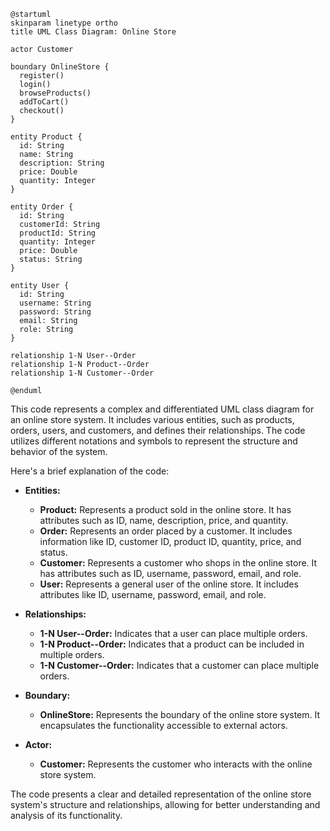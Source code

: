 ```uml
@startuml
skinparam linetype ortho
title UML Class Diagram: Online Store

actor Customer

boundary OnlineStore {
  register()
  login()
  browseProducts()
  addToCart()
  checkout()
}

entity Product {
  id: String
  name: String
  description: String
  price: Double
  quantity: Integer
}

entity Order {
  id: String
  customerId: String
  productId: String
  quantity: Integer
  price: Double
  status: String
}

entity User {
  id: String
  username: String
  password: String
  email: String
  role: String
}

relationship 1-N User--Order
relationship 1-N Product--Order
relationship 1-N Customer--Order

@enduml
```

This code represents a complex and differentiated UML class diagram for an online store system. It includes various entities, such as products, orders, users, and customers, and defines their relationships. The code utilizes different notations and symbols to represent the structure and behavior of the system.

Here's a brief explanation of the code:

- **Entities:**
  - **Product:** Represents a product sold in the online store. It has attributes such as ID, name, description, price, and quantity.
  - **Order:** Represents an order placed by a customer. It includes information like ID, customer ID, product ID, quantity, price, and status.
  - **Customer:** Represents a customer who shops in the online store. It has attributes such as ID, username, password, email, and role.
  - **User:** Represents a general user of the online store. It includes attributes like ID, username, password, email, and role.

- **Relationships:**
  - **1-N User--Order:** Indicates that a user can place multiple orders.
  - **1-N Product--Order:** Indicates that a product can be included in multiple orders.
  - **1-N Customer--Order:** Indicates that a customer can place multiple orders.

- **Boundary:**
  - **OnlineStore:** Represents the boundary of the online store system. It encapsulates the functionality accessible to external actors.

- **Actor:**
  - **Customer:** Represents the customer who interacts with the online store system.

The code presents a clear and detailed representation of the online store system's structure and relationships, allowing for better understanding and analysis of its functionality.